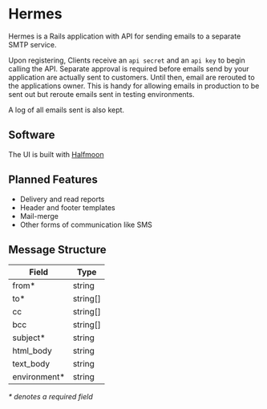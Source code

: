 # Hermes

Hermes is a Rails application with API for sending emails to a separate SMTP service.

Upon registering, Clients receive an `api secret` and an `api key` to begin calling the API.
Separate approval is required before emails send by your application are actually sent to customers.
Until then, email are rerouted to the applications owner. This is handy for allowing emails in production
to be sent out but reroute emails sent in testing environments.

A log of all emails sent is also kept.

## Software

The UI is built with [Halfmoon](https://www.gethalfmoon.com/)

## Planned Features

- Delivery and read reports
- Header and footer templates
- Mail-merge
- Other forms of communication like SMS

## Message Structure

| Field         | Type     |
| ------------- | -------- |
| from\*        | string   |
| to\*          | string[] |
| cc            | string[] |
| bcc           | string[] |
| subject\*     | string   |
| html_body     | string   |
| text_body     | string   |
| environment\* | string   |

_\* denotes a required field_
